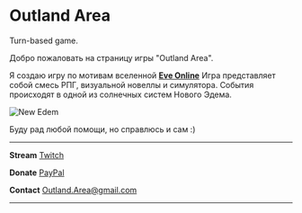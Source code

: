 # Outland Area
Turn-based game.


Добро пожаловать на страницу игры "Outland Area".

Я создаю игру по мотивам вселенной __[Eve Online](https://www.eveonline.com)__ Игра представляет собой смесь РПГ, визуальной новеллы и симулятора. События происходят в одной из солнечных систем Нового Эдема.

![New Edem](https://web.ccpgamescdn.com/newssystem/media/73606/1/MARSHAL_FIREWATCH.jpg)

Буду рад любой помощи, но справлюсь и сам :)

***

__Stream__
[Twitch](https://www.twitch.tv/outlandarea)


__Donate__
[PayPal](https://www.paypal.me/OutlandArea)


__Contact__
<Outland.Area@gmail.com>


***
